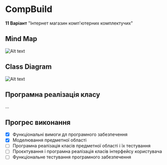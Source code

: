 # CompBuild
**11 Варіант** "Інтернет магазин комп'ютерних комплектучих"

## Mind Map
![Alt text](https://lucid.app/lucidchart/99334229-6033-40c9-874f-3540df9e1f67/edit?viewport_loc=-3585%2C77%2C4992%2C2367%2C0_0&invitationId=inv_d54f4774-937f-4bcf-ad30-11a1976d2d42)

## Class Diagram
![Alt text](https://lucid.app/lucidchart/c36be31a-2f36-4e84-9d94-f7fccc4feb94/edit?viewport_loc=-321%2C-1392%2C3123%2C1481%2CHWEp-vi-RSFO&invitationId=inv_da34b4c6-933b-4724-be17-def6ccb17b2d)

## Програмна реалізація класу
...

## Прогрес виконання

- [x] Функціональні вимоги дл програмного забезпечення
- [x] Моделювання предметної області
- [ ] Програмна реалізація класів предметної області і їх тестування
- [ ] Проєктування і програмна реалізація класів інтерфейсу користувача 
- [ ] Функціональне тестування програмного забезпечення